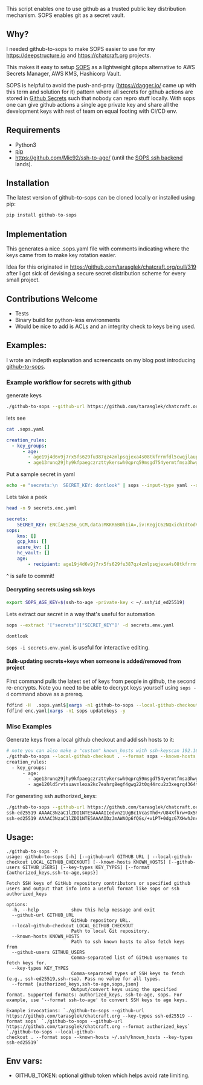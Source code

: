 This script enables one to use github as a trusted public key distribution mechanism. SOPS enables git as a secret vault.

## Why?

I needed github-to-sops to make SOPS easier to use for my https://deepstructure.io and https://chatcraft.org projects.

This makes it easy to setup [SOPS](https://github.com/getsops/sops) as a lightweight gitops alternative to AWS Secrets Manager, AWS KMS, Hashicorp Vault.

SOPS is helpful to avoid the push-and-pray (https://dagger.io/ came up with this term and solution for it) pattern where all secrets for github actions are stored in [Github Secrets](https://docs.github.com/en/actions/security-guides/using-secrets-in-github-actions) such that nobody can repro stuff locally. With sops one can give github actions a single age private key and share all the development keys with rest of team on equal footing with CI/CD env.

## Requirements

* Python3
* [pip](https://pip.pypa.io/en/stable/installation/)
* https://github.com/Mic92/ssh-to-age/ (until the [SOPS ssh backend](https://github.com/getsops/sops/pull/1134) lands).

## Installation
The latest version of github-to-sops can be cloned locally or installed using pip:
```python
pip install github-to-sops
```

## Implementation

This generates a nice .sops.yaml file with comments indicating where the keys came from to make key rotation easier.

Idea for this originated in https://github.com/tarasglek/chatcraft.org/pull/319 after I got sick of devising a secure secret distribution scheme for every small project.

## Contributions Welcome
* Tests
* Binary build for python-less environments
* Would be nice to add is ACLs and an integrity check to keys being used.

## Examples:

I wrote an indepth explanation and screencasts on my blog post introducing [github-to-sops](https://taras.glek.net/post/github-to-sops-lighter-weight-secret-management/#heres-how-you-get-started).

### Example workflow for secrets with github

generate keys
```bash
./github-to-sops --github-url https://github.com/tarasglek/chatcraft.org --key-types ssh-ed25519 --format sops > .sops.yaml
```
lets see
```bash
cat .sops.yaml
```
```yaml
creation_rules:
  - key_groups:
      - age:
        - age19j4d6v9j7rx5fs629fu387qz4zmlpsqjexa4s08tkfrrmfdl5cwqjlaupd # humphd
        - age13runq29jhy9kfpaegczrzttykerswh0qprq59msgd754yermtfmsa3hwg2 # tarasglek
```

Put a sample secret in yaml

```bash
echo -e "secrets:\n  SECRET_KEY: dontlook" | sops --input-type yaml --output-type yaml  -e /dev/stdin > secrets.enc.yaml
```
Lets take a peek
```bash
head -n 9 secrets.enc.yaml
```
```yaml
secrets:
    SECRET_KEY: ENC[AES256_GCM,data:MKKR6B0h1iA=,iv:KegjC62NQxich1dtodVF3aVnchf/fB+KQbtETh+4CaY=,tag:2+5mk4YMKKxLqaCOpZVNSA==,type:str]
sops:
    kms: []
    gcp_kms: []
    azure_kv: []
    hc_vault: []
    age:
        - recipient: age19j4d6v9j7rx5fs629fu387qz4zmlpsqjexa4s08tkfrrmfdl5cwqjlaupd
```
^ is safe to commit!

#### Decrypting secrets using ssh keys

```bash
export SOPS_AGE_KEY=$(ssh-to-age -private-key < ~/.ssh/id_ed25519)
```

Lets extract our secret in a way that's useful for automation
```bash
sops --extract '["secrets"]["SECRET_KEY"]' -d secrets.env.yaml
```
```
dontlook
```

`sops -i secrets.env.yaml` is useful for interactive editing.

#### Bulk-updating secrets+keys when someone is added/removed from project

First command pulls the latest set of keys from people in github, the second re-encrypts. Note you need to be able to decrypt keys yourself using `sops -d` command above as a prereq.
```bash
fdfind -H  .sops.yaml$|xargs -n1 github-to-sops --local-github-checkout . --key-types ssh-ed25519  --inplace-edit 
fdfind enc.yaml|xargs -n1 sops updatekeys -y
```

### Misc Examples

Generate keys from a local github checkout and add ssh hosts to it:

```bash
# note you can also make a "custom" known_hosts with ssh-keyscan 192.168.1.1 > /tmp/known_hosts
./github-to-sops --local-github-checkout . --format sops --known-hosts ~/.ssh/known_hosts --key-types ssh-ed25519
creation_rules:
  - key_groups:
      - age:
        - age13runq29jhy9kfpaegczrzttykerswh0qprq59msgd754yermtfmsa3hwg2 # tarasglek
        - age120ld5rvtsuavnlexa2kc7eahrg8egf4gwg22t0q44rcu2z3xegrq4364t4 # 192.168.1.1
```

For generating ssh authorized_keys:

```bash
./github-to-sops --github-url https://github.com/tarasglek/chatcraft.org --format authorized_keys
ssh-ed25519 AAAAC3NzaC1lZDI1NTE5AAAAIIedvn21UgBc1VcasThd+/U84Xfkrw+Ox5RIxufs5tJP humphd
ssh-ed25519 AAAAC3NzaC1lZDI1NTE5AAAAIDzJmAWAOp6fQGs/+v1PT+0dgzG7XHwhJnvF+tL5TwJx tarasglek
```

## Usage:
```
./github-to-sops -h
usage: github-to-sops [-h] [--github-url GITHUB_URL | --local-github-checkout LOCAL_GITHUB_CHECKOUT] [--known-hosts KNOWN_HOSTS] [--github-users GITHUB_USERS] [--key-types KEY_TYPES] [--format {authorized_keys,ssh-to-age,sops}]

Fetch SSH keys of GitHub repository contributors or specified github users and output that info into a useful format like sops or ssh authorized_keys

options:
  -h, --help            show this help message and exit
  --github-url GITHUB_URL
                        GitHub repository URL.
  --local-github-checkout LOCAL_GITHUB_CHECKOUT
                        Path to local Git repository.
  --known-hosts KNOWN_HOSTS
                        Path to ssh known hosts to also fetch keys from
  --github-users GITHUB_USERS
                        Comma-separated list of GitHub usernames to fetch keys for.
  --key-types KEY_TYPES
                        Comma-separated types of SSH keys to fetch (e.g., ssh-ed25519,ssh-rsa). Pass no value for all types.
  --format {authorized_keys,ssh-to-age,sops,json}
                        Output/convert keys using the specified format. Supported formats: authorized_keys, ssh-to-age, sops. For example, use '--format ssh-to-age' to convert SSH keys to age keys.

Example invocations: `./github-to-sops --github-url https://github.com/tarasglek/chatcraft.org --key-types ssh-ed25519 --format sops` `./github-to-sops --github-url https://github.com/tarasglek/chatcraft.org --format authorized_keys` `./github-to-sops --local-github-
checkout . --format sops --known-hosts ~/.ssh/known_hosts --key-types ssh-ed25519`
```

## Env vars:
*  GITHUB_TOKEN: optional github token which helps avoid rate limiting.
